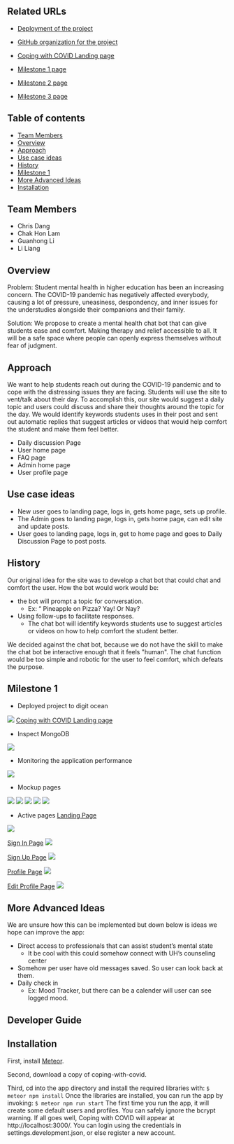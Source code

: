 ## Related URLs

- <a href="https://copingwithpandemic.xyz/#/">Deployment of the project</a>

- <a href="https://github.com/coping-with-covid">GitHub organization for the project</a>

- <a href="http://143.110.232.78/#/">Coping with COVID Landing page</a>

- <a href="https://github.com/coping-with-covid/coping-with-covid/projects/1">Milestone 1 page</a>

- <a href="https://github.com/coping-with-covid/coping-with-covid/projects/3">Milestone 2 page</a>

- <a href="https://github.com/coping-with-covid/coping-with-covid/projects/4">Milestone 3 page</a>

## Table of contents

* [Team Members](#team-members)
* [Overview](#overview)
* [Approach](#approach)
* [Use case ideas](#use-case-ideas)
* [History](#History)
* [Milestone 1](#milestone-1)
* [More Advanced Ideas](#more-advanced-ideas)
* [Installation](#installation)

## Team Members

- Chris Dang
- Chak Hon Lam
- Guanhong Li
- Li Liang

## Overview

Problem: Student mental health in higher education has been an increasing concern. The COVID-19 pandemic has negatively affected everybody, causing a lot of pressure, uneasiness, despondency, and inner issues for the understudies alongside their companions and their family.

Solution: We propose to create a mental health chat bot that can give students ease and comfort. Making therapy and relief accessible to all. It will be a safe space where people can openly express themselves without fear of judgment.

## Approach

We want to help students reach out during the COVID-19 pandemic and to cope with the distressing issues they are facing. Students will use the site to vent/talk about their day. To accomplish this, our site would suggest a daily topic and users could discuss and share their thoughts around the topic for the day. We would identify keywords students uses in their post and sent out automatic replies that suggest articles or videos that would help comfort the student and make them feel better.

- Daily discussion Page
- User home page
- FAQ page
- Admin home page
- User profile page

## Use case ideas

- New user goes to landing page, logs in, gets home page, sets up profile.
- The Admin goes to landing page, logs in, gets home page, can edit site and update posts.
- User goes to landing page, logs in, get to home page and goes to Daily Discussion Page to post posts.

## History

Our original idea for the site was to develop a chat bot that could chat and comfort the user.
How the bot would work would be:

- the bot will prompt a topic for conversation.
  - Ex: “ Pineapple on Pizza? Yay! Or Nay?
- Using follow-ups to facilitate responses.
  - The chat bot will identify keywords students use to suggest articles or videos on how to help comfort the student better.

We decided against the chat bot, because we do not have the skill to make the chat bot be interactive enough that it feels "human". The chat function would be too simple and robotic for the user to feel comfort, which defeats the purpose.

## Milestone 1

- Deployed project to digit ocean
<img src="doc/1.PNG">
<a href="http://143.110.232.78/#/">Coping with COVID Landing page</a>

- Inspect MongoDB

<img src="doc/3.png">

- Monitoring the application performance

<img src="doc/2.PNG">

- Mockup pages
<img src="doc/7.png">

<img src="doc/4.png">

<img src="doc/5.png">

<img src="doc/6.png">

<img src="doc/profile.png">

- Active pages
[Landing Page](http://143.110.232.78/#/)
<img src="doc/landingfaq.jpg">

[Sign In Page](http://143.110.232.78/#/signin)
<img src="doc/login.JPG">

[Sign Up Page](http://143.110.232.78/#/signup)
<img src="doc/signup.JPG">

[Profile Page](http://143.110.232.78/#/profile)
<img src="doc/profilepage.JPG">

[Edit Profile Page](http://143.110.232.78/#/profile)
<img src="doc/editprofile.JPG">

## More Advanced Ideas

We are unsure how this can be implemented but down below is ideas we hope can improve the app:
  - Direct access to professionals that can assist student’s mental state
    - It be cool with this could somehow connect with UH’s counseling center
  - Somehow per user have old messages saved. So user can look back at them.
  - Daily check in
    - Ex: Mood Tracker, but there can be a calender will user can see logged mood.

## Developer Guide
 ## Installation
First, install [Meteor](https://www.meteor.com/install).

Second, download a copy of coping-with-covid.

Third, cd into the app directory and install the required libraries with:
````$ meteor npm install````
Once the libraries are installed, you can run the app by invoking:
````$ meteor npm run start````
The first time you run the app, it will create some default users and profiles.
You can safely ignore the bcrypt warning.
If all goes well, Coping with COVID will appear at http://localhost:3000/. You can login using the credentials in settings.development.json, or else register a new account.
